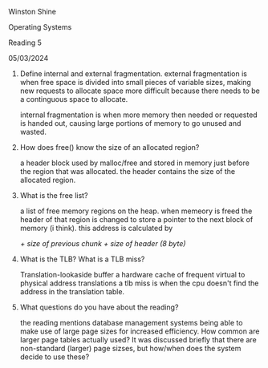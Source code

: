 Winston Shine

Operating Systems

Reading 5

05/03/2024


1. Define internal and external fragmentation.
    external fragmentation is when free space is divided into small pieces of 
    variable sizes, making new requests to allocate space more difficult because 
    there needs to be a continguous space to allocate.

    internal fragmentation is when more memory then needed or requested is handed out,
    causing large portions of memory to go unused and wasted.

2. How does free() know the size of an allocated region?

    a header block used by malloc/free and stored in memory just before the region that was allocated.
    the header contains the size of the allocated region.

3. What is the free list?

    a list of free memory regions on the heap.
    when memeory is freed the header of that region is changed to store a pointer
    to the next block of memory (i think).
    this address is calculated by <address freed> + size of previous chunk + size of header (8 byte)

4. What is the TLB? What is a TLB miss?

    Translation-lookaside buffer
    a hardware cache of frequent virtual to physical address translations
    a tlb miss is when the cpu doesn't find the address in the translation table.

5. What questions do you have about the reading? 
    
    the reading mentions database management systems being able to make use of
    large page sizes for increased efficiency. How common are larger page tables actually used?
    It was discussed briefly that there are non-standard (larger) page sizses, but
    how/when does the system decide to use these?
